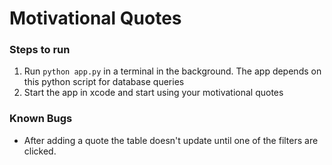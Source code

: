 # Motivational Quotes

### Steps to run
1. Run `python app.py` in a terminal in the background. The app depends on this python script for database queries
2. Start the app in xcode and start using your motivational quotes

### Known Bugs
* After adding a quote the table doesn't update until one of the filters are clicked.
